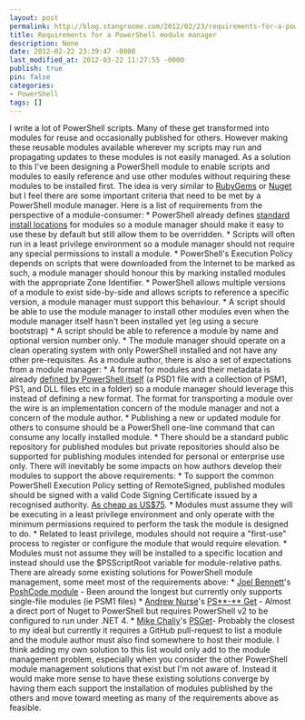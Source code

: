 ```yaml
---
layout: post
permalink: http://blog.stangroome.com/2012/02/23/requirements-for-a-powershell-module-manager/
title: Requirements for a PowerShell module manager
description: None
date: 2012-02-22 23:39:47 -0000
last_modified_at: 2012-03-22 11:27:55 -0000
publish: true
pin: false
categories:
- PowerShell
tags: []
---
```

I write a lot of PowerShell scripts. Many of these get transformed into modules for reuse and occasionally published for others. However making these reusable modules available wherever my scripts may run and propagating updates to these modules is not easily managed. As a solution to this I've been designing a PowerShell module to enable scripts and modules to easily reference and use other modules without requiring these modules to be installed first. The idea is very similar to [RubyGems](http://rubygems.org/) or [Nuget](http://nuget.org/) but I feel there are some important criteria that need to be met by a PowerShell module manager. Here is a list of requirements from the perspective of a module-consumer:
    * PowerShell already defines [standard install locations](http://msdn.microsoft.com/en-us/library/windows/desktop/dd878350\(v=vs.85\).aspx) for modules so a module manager should make it easy to use these by default but still allow them to be overridden.
    * Scripts will often run in a least privilege environment so a module manager should not require any special permissions to install a module.
    * PowerShell's Execution Policy depends on scripts that were downloaded from the Internet to be marked as such, a module manager should honour this by marking installed modules with the appropriate Zone Identifier.
    * PowerShell allows multiple versions of a module to exist side-by-side and allows scripts to reference a specific version, a module manager must support this behaviour.
    * A script should be able to use the module manager to install other modules even when the module manager itself hasn't been installed yet (eg using a secure bootstrap)
    * A script should be able to reference a module by name and optional version number only.
    * The module manager should operate on a clean operating system with only PowerShell installed and not have any other pre-requisites.
As a module author, there is also a set of expectations from a module manager:
    * A format for modules and their metadata is already [defined by PowerShell itself](http://msdn.microsoft.com/en-us/library/windows/desktop/dd878324\(v=vs.85\).aspx) (a PSD1 file with a collection of PSM1, PS1, and DLL files etc in a folder) so a module manager should leverage this instead of defining a new format. The format for transporting a module over the wire is an implementation concern of the module manager and not a concern of the module author.
    * Publishing a new or updated module for others to consume should be a PowerShell one-line command that can consume any locally installed module.
    * There should be a standard public repository for published modules but private repositories should also be supported for publishing modules intended for personal or enterprise use only.
There will inevitably be some impacts on how authors develop their modules to support the above requirements:
    * To support the common PowerShell Execution Policy setting of RemoteSigned, published modules should be signed with a valid Code Signing Certificate issued by a recognised authority. [As cheap as US$75](https://author.tucows.com/).
    * Modules must assume they will be executing in a least privilege environment and only operate with the minimum permissions required to perform the task the module is designed to do.
    * Related to least privilege, modules should not require a "first-use" process to register or configure the module that would require elevation.
    * Modules must not assume they will be installed to a specific location and instead should use the $PSScriptRoot variable for module-relative paths.
There are already some existing solutions for PowerShell module management, some meet most of the requirements above:
    * [Joel Bennett](https://twitter.com/#!/jaykul)'s [PoshCode module](http://poshcode.org/PoshCode.psm1) \- Been around the longest but currently only supports single-file modules (ie PSM1 files)
    * [Andrew Nurse](https://twitter.com/#!/anurse)'s [PS**-** Get](http://psget.org/) \- Almost a direct port of Nuget to PowerShell but requires PowerShell v2 to be configured to run under .NET 4.
    * [Mike Chaliy](https://twitter.com/#!/chaliy)'s [PSGet](http://psget.net/)\- Probably the closest to my ideal but currently it requires a GitHub pull-request to list a module and the module author must also find somewhere to host their module.
I think adding my own solution to this list would only add to the module management problem, especially when you consider the other PowerShell module management solutions that exist but I'm not aware of. Instead it would make more sense to have these existing solutions converge by having them each support the installation of modules published by the others and move toward meeting as many of the requirements above as feasible.
